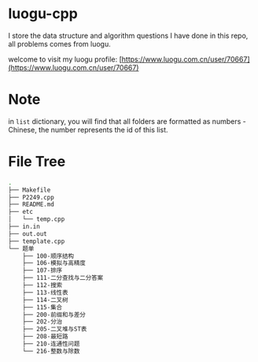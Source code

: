 # luogu-cpp

I store the data structure and algorithm questions I have done in this repo, all problems comes from luogu.

welcome to visit my luogu profile: [https://www.luogu.com.cn/user/70667](https://www.luogu.com.cn/user/70667)

# Note

in `list` dictionary, you will find that all folders are formatted as numbers - Chinese, the number represents the id of this list.

# File Tree

```bash
.
├── Makefile
├── P2249.cpp
├── README.md
├── etc
│   └── temp.cpp
├── in.in
├── out.out
├── template.cpp
└── 题单
    ├── 100-顺序结构
    ├── 106-模拟与高精度
    ├── 107-排序
    ├── 111-二分查找与二分答案
    ├── 112-搜索
    ├── 113-线性表
    ├── 114-二叉树
    ├── 115-集合
    ├── 200-前缀和与差分
    ├── 202-分治
    ├── 205-二叉堆与ST表
    ├── 208-最短路
    ├── 210-连通性问题
    └── 216-整数与除数
```
